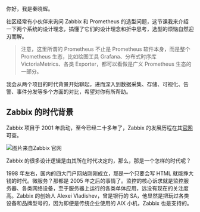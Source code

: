 你好，我是秦晓辉。

社区经常有小伙伴来询问 Zabbix 和 Prometheus 的选型问题，这节课我来介绍一下两个系统的设计理念，搞懂了它们的设计理念和折中思考，选型的烦恼自然迎刃而解。

> 注意，这里所谓的 Prometheus 不止是 Prometheus 软件本身，而是整个 Prometheus 生态，比如绘图工具 Grafana、分布式时序库 VictoriaMetrics、各类 Exporter，都可以看做是广义 Prometheus 生态的一部分。

我会从两个项目的时代背景开始聊起，进而深入到数据采集、存储、可视化、告警、事件分发等多个方面的对比，希望对你有所帮助。

## Zabbix 的时代背景

Zabbix 项目于 2001 年启动，至今已经二十多年了，Zabbix 的发展历程在其[官网](https://www.zabbix.com/cn/about)可查。

![](https://static001.geekbang.org/resource/image/8a/d0/8a913cde8bbd4fd568983d3a4945a2d0.png?wh=1920x428 "图片来自Zabbix 官网")

Zabbix 的很多设计逻辑是由其所在时代决定的，那么，那是一个怎样的时代呢？

1998 年左右，国内的四大门户网站刚刚成立，那是一个只要会写 HTML 就能挣大钱的时代。微服务？那都是 2005 年之后的事情了。监控的核心诉求就是监控服务器、各类网络设备，至于服务器上运行的各类单体应用，远没有现在的关注度高。Zabbix 的创始人 Alexei Vladishev，曾是银行的 SA，他显然是把玩过各类设备和品牌型号的，因为即便是传统企业使用的 AIX 小机，Zabbix 也是支持的。